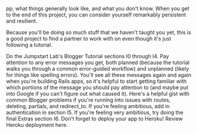 pp, what things generally look like, and what you don't know. When you get to the end of this project, you can consider yourself remarkably persistent and resilient.

Because you'll be doing so much stuff that we haven't taught you yet, this is a good project to find a partner to work with on even though it's just following a tutorial.



Do the Jumpstart Lab's Blogger Tutorial sections I0 through I4. Pay attention to any error messages you get, both planned (because the tutorial walks you through a common error-guided workflow) and unplanned (likely for things like spelling errors). You'll see all these messages again and again when you're building Rails apps, so it's helpful to start getting familiar with which portions of the message you should pay attention to (and maybe put into Google if you can't figure out what caused it).
Here's a helpful gist with common Blogger problems if you're running into issues with routes, deleting, partials, and redirect_to.
If you're feeling ambitious, add in authentication in section I5.
If you're feeling very ambitious, try doing the final Extras section I6.
Don't forget to deploy your app to Heroku! Review Heroku deployment here.
